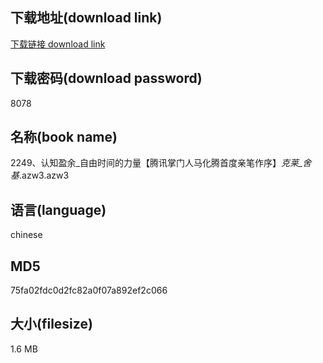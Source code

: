 ## 下载地址(download link)
[下载链接 download link](https://voluble-croquembouche-d321dc.netlify.app/?s=2249%E3%80%81%E8%AE%A4%E7%9F%A5%E7%9B%88%E4%BD%99_%E8%87%AA%E7%94%B1%E6%97%B6%E9%97%B4%E7%9A%84%E5%8A%9B%E9%87%8F%E3%80%90%E8%85%BE%E8%AE%AF%E6%8E%8C%E9%97%A8%E4%BA%BA%E9%A9%AC%E5%8C%96%E8%85%BE%E9%A6%96%E5%BA%A6%E4%BA%B2%E7%AC%94%E4%BD%9C%E5%BA%8F%E3%80%91_%E5%85%8B%E8%8E%B1_%E8%88%8D%E5%9F%BA_.azw3)

## 下载密码(download password)
8078

## 名称(book name)
2249、认知盈余_自由时间的力量【腾讯掌门人马化腾首度亲笔作序】_克莱_舍基_.azw3.azw3

## 语言(language)
chinese

## MD5
75fa02fdc0d2fc82a0f07a892ef2c066

## 大小(filesize)
1.6 MB
